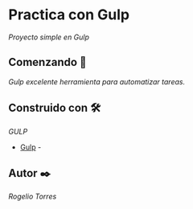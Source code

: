# Practica con Gulp

_Proyecto simple en Gulp_

## Comenzando 🚀

_Gulp excelente herramienta para automatizar tareas._

## Construido con 🛠️

_GULP_

* [Gulp](https://gulpjs.com/) - 



## Autor ✒️

_Rogelio Torres_


